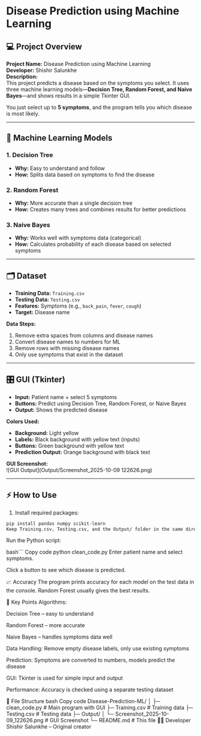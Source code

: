 # Disease Prediction using Machine Learning

## 💻 Project Overview

**Project Name:** Disease Prediction using Machine Learning  
**Developer:** Shishir Salunkhe  
**Description:**  
This project predicts a disease based on the symptoms you select. It uses three machine learning models—**Decision Tree, Random Forest, and Naive Bayes**—and shows results in a simple Tkinter GUI.  

You just select up to **5 symptoms**, and the program tells you which disease is most likely.

---

## 🧠 Machine Learning Models

### 1. Decision Tree
- **Why:** Easy to understand and follow  
- **How:** Splits data based on symptoms to find the disease

### 2. Random Forest
- **Why:** More accurate than a single decision tree  
- **How:** Creates many trees and combines results for better predictions

### 3. Naive Bayes
- **Why:** Works well with symptoms data (categorical)  
- **How:** Calculates probability of each disease based on selected symptoms

---

## 🗂️ Dataset

- **Training Data:** `Training.csv`  
- **Testing Data:** `Testing.csv`  
- **Features:** Symptoms (e.g., `back_pain`, `fever`, `cough`)  
- **Target:** Disease name  

**Data Steps:**  
1. Remove extra spaces from columns and disease names  
2. Convert disease names to numbers for ML  
3. Remove rows with missing disease names  
4. Only use symptoms that exist in the dataset  

---

## 🎛️ GUI (Tkinter)

- **Input:** Patient name + select 5 symptoms  
- **Buttons:** Predict using Decision Tree, Random Forest, or Naive Bayes  
- **Output:** Shows the predicted disease  

**Colors Used:**  
- **Background:** Light yellow  
- **Labels:** Black background with yellow text (inputs)  
- **Buttons:** Green background with yellow text  
- **Prediction Output:** Orange background with black text  

**GUI Screenshot:**  
![GUI Output](Output/Screenshot_2025-10-09 122626.png)

---

## ⚡ How to Use

1. Install required packages:
```bash
pip install pandas numpy scikit-learn
Keep Training.csv, Testing.csv, and the Output/ folder in the same directory as clean_code.py.
```
Run the Python script:

bash```
Copy code
python clean_code.py
Enter patient name and select symptoms.

Click a button to see which disease is predicted.

📈 Accuracy
The program prints accuracy for each model on the test data in the console.
Random Forest usually gives the best results.

📝 Key Points
Algorithms:

Decision Tree – easy to understand

Random Forest – more accurate

Naive Bayes – handles symptoms data well

Data Handling: Remove empty disease labels, only use existing symptoms

Prediction: Symptoms are converted to numbers, models predict the disease

GUI: Tkinter is used for simple input and output

Performance: Accuracy is checked using a separate testing dataset

📁 File Structure
bash
Copy code
Disease-Prediction-ML/
│
├─ clean_code.py                 # Main program with GUI
├─ Training.csv                  # Training data
├─ Testing.csv                   # Testing data
├─ Output/
│   └─ Screenshot_2025-10-09_122626.png   # GUI Screenshot
└─ README.md                     # This file
👨‍💻 Developer
Shishir Salunkhe – Original creator
